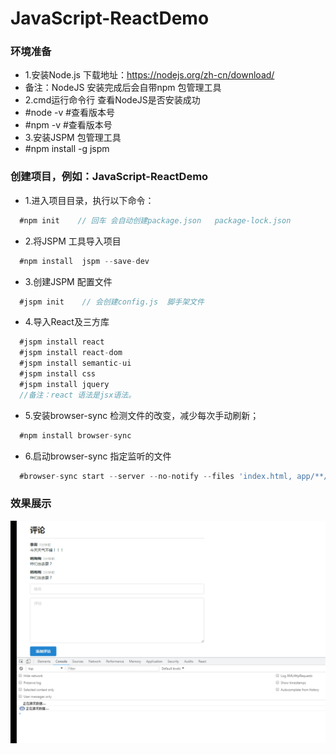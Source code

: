 # JavaScript-ReactDemo
### 环境准备
  * 1.安装Node.js  下载地址：https://nodejs.org/zh-cn/download/
  * 备注：NodeJS 安装完成后会自带npm 包管理工具
  * 2.cmd运行命令行 查看NodeJS是否安装成功
  * #node  -v    #查看版本号
  * #npm -v      #查看版本号
  * 3.安装JSPM 包管理工具
  * #npm install -g jspm

### 创建项目，例如：JavaScript-ReactDemo
  * 1.进入项目目录，执行以下命令：
  ```jsx
    #npm init    // 回车 会自动创建package.json   package-lock.json
  ```
  * 2.将JSPM 工具导入项目
  ```jsx
    #npm install  jspm --save-dev
  ```
  * 3.创建JSPM 配置文件
  ```jsx
    #jspm init    // 会创建config.js  脚手架文件
  ```
  * 4.导入React及三方库
  ```jsx
    #jspm install react
    #jspm install react-dom
    #jspm install semantic-ui
    #jspm install css
    #jspm install jquery
    //备注：react 语法是jsx语法。
  ```
  * 5.安装browser-sync 检测文件的改变，减少每次手动刷新；
  ```jsx
    #npm install browser-sync
  ```
  * 6.启动browser-sync 指定监听的文件
  ```jsx
    #browser-sync start --server --no-notify --files 'index.html, app/**/*.js'
  ```
### 效果展示
  ![image](https://github.com/Jony-Li/JavaScript-ReactDemo/blob/master/JavaScript-ReactDemo.gif)